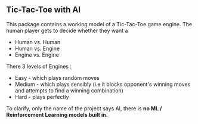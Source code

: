## Tic-Tac-Toe with AI

This package contains a working model of a Tic-Tac-Toe game engine. The human player gets to decide whether they want a 
* Human vs. Human 
* Human vs. Engine
* Engine vs. Engine

There 3 levels of Engines :
* Easy - which plays random moves
* Medium - which plays sensibly (i.e it blocks opponent's winning moves and attempts to find a winning combination)
* Hard - plays perfectly

To clarify, only the name of the project says AI, there is **no ML / Reinforcement Learning models built in.**
